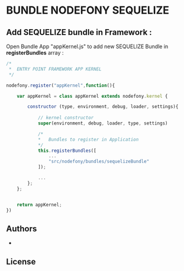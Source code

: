 # BUNDLE NODEFONY SEQUELIZE



## Add  SEQUELIZE bundle in Framework :
Open Bundle App "appKernel.js" to add new SEQUELIZE Bundle in **registerBundles** array : 
```js
/*
 *	ENTRY POINT FRAMEWORK APP KERNEL
 */

nodefony.register("appKernel",function(){

	var appKernel = class appKernel extends nodefony.kernel {

		constructor (type, environment, debug, loader, settings){
			
			// kernel constructor
			super(environment, debug, loader, type, settings)

			/*
	 		*	Bundles to register in Application
	 		*/
			this.registerBundles([
				...
				"src/nodefony/bundles/sequelizeBundle"
			]);

			...
		};
	};


	return appKernel;
})

```
## <a name="authors"></a>Authors

-     

##  <a name="license"></a>License

